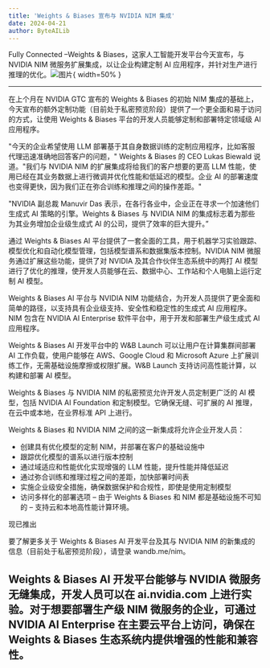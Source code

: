 ```yaml
---
title: 'Weights & Biases 宣布与 NVIDIA NIM 集成'
date: 2024-04-21
author: ByteAILib
---
```


Fully Connected –Weights & Biases，这家人工智能开发平台今天宣布，与 NVIDIA NIM 微服务扩展集成，以让企业构建定制 AI 应用程序，并针对生产进行推理的优化。![图片](https://ai-techpark.com/wp-content/uploads/2020/06/Buyer-Guide-500x281-1.jpg){ width=50% }

---
在上个月在 NVIDIA GTC 宣布的 Weights & Biases 的初始 NIM 集成的基础上，今天宣布的额外定制功能（目前处于私密预览阶段）提供了一个更全面和易于访问的方式，让使用 Weights & Biases 平台的开发人员能够定制和部署特定领域级 AI 应用程序。

"今天的企业希望使用 LLM 部署基于其自身数据训练的定制应用程序，比如客服代理迅速准确地回答客户的问题，" Weights & Biases 的 CEO Lukas Biewald 说道。"我们与 NVIDIA NIM 的扩展集成将给我们的客户想要的更高 LLM 性能，使用已经在其业务数据上进行微调并优化性能和低延迟的模型。企业 AI 的部署速度也变得更快，因为我们正在弥合训练和推理之间的操作差距。"

"NVIDIA 副总裁 Manuvir Das 表示，在各行各业中，企业正在寻求一个加速他们生成式 AI 策略的引擎。Weights & Biases 与 NVIDIA NIM 的集成标志着为那些为其业务增加企业级生成式 AI 的公司，提供了效率的巨大提升。”

通过 Weights & Biases AI 平台提供了一套全面的工具，用于机器学习实验跟踪、模型优化和自动化模型管理，包括模型谱系和数据集版本控制。NVIDIA NIM 微服务通过扩展这些功能，提供了对 NVIDIA 及其合作伙伴生态系统中的两打 AI 模型进行了优化的推理，使开发人员能够在云、数据中心、工作站和个人电脑上运行定制 AI 模型。

Weights & Biases AI 平台与 NVIDIA NIM 功能结合，为开发人员提供了更全面和简单的路径，以支持具有企业级支持、安全性和稳定性的生成式 AI 应用程序。NIM 包含在 NVIDIA AI Enterprise 软件平台中，用于开发和部署生产级生成式 AI 应用程序。

Weights & Biases AI 开发平台中的 W&B Launch 可以让用户在计算集群间部署 AI 工作负载，使用户能够在 AWS、Google Cloud 和 Microsoft Azure 上扩展训练工作，无需基础设施摩擦或权限扩展。W&B Launch 支持访问高性能计算，以构建和部署 AI 模型。

Weights & Biases 与 NVIDIA NIM 的私密预览允许开发人员定制更广泛的 AI 模型，包括 NVIDIA AI Foundation 和定制模型。它确保无缝、可扩展的 AI 推理，在云中或本地，在业界标准 API 上进行。

Weights & Biases 和 NVIDIA NIM 之间的这一新集成将允许企业开发人员：

- 创建具有优化模型的定制 NIM，并部署在客户的基础设施中
- 跟踪优化模型的谱系以进行版本控制
- 通过域适应和性能优化实现增强的 LLM 性能，提升性能并降低延迟
- 通过弥合训练和推理过程之间的差距，加快部署时间表
- 实施企业级安全措施，确保数据保护和合规性，即使是使用定制模型
- 访问多样化的部署选项 – 由于 Weights & Biases 和 NIM 都是基础设施不可知的 – 支持云和本地高性能计算环境。

现已推出

要了解更多关于 Weights & Biases AI 开发平台及其与 NVIDIA NIM 的新集成的信息（目前处于私密预览阶段），请登录 wandb.me/nim。


Weights & Biases AI 开发平台能够与 NVIDIA 微服务无缝集成，开发人员可以在 ai.nvidia.com 上进行实验。对于想要部署生产级 NIM 微服务的企业，可通过 NVIDIA AI Enterprise 在主要云平台上访问，确保在 Weights & Biases 生态系统内提供增强的性能和兼容性。
---
